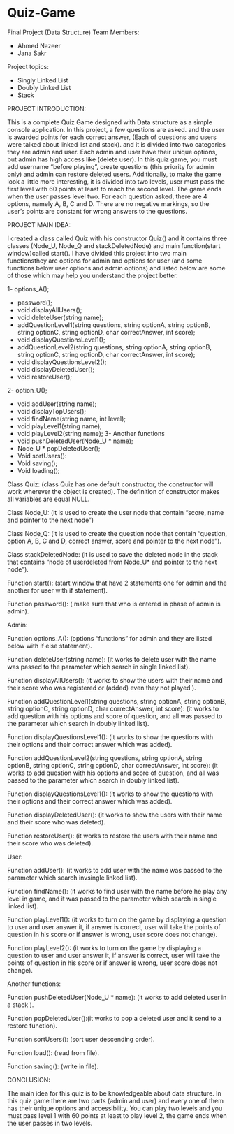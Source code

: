 # Quiz-Game
Final Project (Data Structure)
Team Members:
- Ahmed Nazeer
- Jana Sakr


Project topics:
   - Singly Linked List
   - Doubly Linked List
   - Stack




PROJECT INTRODUCTION:

This is a complete Quiz Game designed with Data structure as a simple console application. In 
this project, a few questions are asked. and the user is awarded points for each correct answer, 
(Each of questions and users were talked about linked list and stack). and it is divided into two 
categories they are admin and user.
Each admin and user have their unique options, but admin has high access like (delete user).
In this quiz game, you must add username “before playing”, create questions (this priority for 
admin only) and admin can restore deleted users. Additionally, to make the game look a little 
more interesting, it is divided into two levels, user must pass the first level with 60 points at 
least to reach the second level.
The game ends when the user passes level two. For each question asked, there are 4 options, 
namely A, B, C and D. There are no negative markings, so the user’s points are constant for 
wrong answers to the questions.





PROJECT MAIN IDEA:

I created a class called Quiz with his constructor Quiz() and it contains three classes (Node_U, Node_Q
and stackDeletedNode) and main function(start window)called start().
I have divided this project into two main functionsthey are options for admin and options for user (and
some functions below user options and admin options) and listed below are some of those which may
help you understand the project better.


1- options_A();
- password();
- void displayAllUsers();
- void deleteUser(string name);
- addQuestionLevel1(string questions, string optionA, string optionB, string optionC, string
optionD, char correctAnswer, int score);
- void displayQuestionsLevel1();
- addQuestionLevel2(string questions, string optionA, string optionB, string optionC, string
optionD, char correctAnswer, int score);
- void displayQuestionsLevel2();
- void displayDeletedUser();
- void restoreUser();


2- option_U();
- void addUser(string name);
- void displayTopUsers();
- void findName(string name, int level);
- void playLevel1(string name);
- void playLevel2(string name);
3- Another functions
- void pushDeletedUser(Node_U * name);
- Node_U * popDeletedUser();
- Void sortUsers():
- Void saving();
- Void loading();



Class Quiz: (class Quiz has one default constructor, the constructor will work wherever the object is created). The definition of constructor makes all variables are equal NULL.

Class Node_U: (it is used to create the user node that contain “score, name and pointer to the next node”)

Class Node_Q: (it is used to create the question node that contain “question, option A, B, C and D, correct answer, score and pointer to the next node”).

Class stackDeletedNode: (it is used to save the deleted node in the stack that contains “node of userdeleted from Node_U* and pointer to the next node”).

Function start(): (start window that have 2 statements one for admin and the another for user with if statement).

Function password(): ( make sure that who is entered in phase of admin is admin).



Admin:

Function options_A(): (options “functions” for admin and they are listed below with if else statement).

Function deleteUser(string name): (it works to delete user with the name was passed to the parameter which search in single linked list).

Function displayAllUsers(): (it works to show the users with their name and their score who was registered or (added) even they not played ).

Function addQuestionLevel1(string questions, string optionA, string optionB, string optionC, string optionD, char correctAnswer, int score): (it works to add question with his options and score of question, and all was passed to the parameter which search in doubly linked list).

Function displayQuestionsLevel1(): (it works to show the questions with their options and their correct answer which was added).

Function addQuestionLevel2(string questions, string optionA, string optionB, string optionC, string optionD, char correctAnswer, int score): (it works to add question with his options and score of question, and all was passed to the parameter which search in doubly linked list).

Function displayQuestionsLevel1(): (it works to show the questions with their options and their correct answer which was added).

Function displayDeletedUser(): (it works to show the users with their name and their score who was deleted).

Function restoreUser(): (it works to restore the users with their name and their score who was deleted).



User:

Function addUser(): (it works to add user with the name was passed to the parameter which search invsingle linked list).

Function findName(): (it works to find user with the name before he play any level in game, and it was passed to the parameter which search in single linked list).

Function playLevel1(): (it works to turn on the game by displaying a question to user and user answer it, if answer is correct, user will take the points of question in his score or if answer is wrong, user score does not change).

Function playLevel2(): (it works to turn on the game by displaying a question to user and user answer it, if answer is correct, user will take the points of question in his score or if answer is wrong, user score does not change).



Another functions:

Function pushDeletedUser(Node_U * name): (it works to add deleted user in a stack ).

Function popDeletedUser():(it works to pop a deleted user and it send to a restore function).

Function sortUsers(): (sort user descending order).

Function load(): (read from file).

Function saving(): (write in file).



CONCLUSION:

The main idea for this quiz is to be knowledgeable about data structure.
In this quiz game there are two parts (admin and user) and every one of
them has their unique options and accessibility. You can play two levels
and you must pass level 1 with 60 points at least to play level 2, the
game ends when the user passes in two levels.
